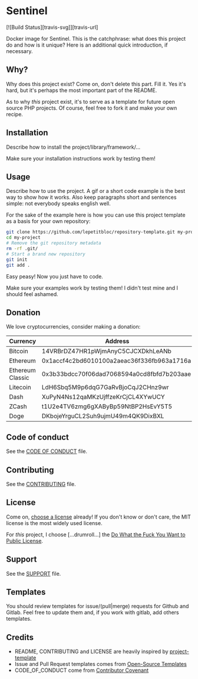 # Sentinel

[![Build Status][travis-svg]][travis-url]

Docker image for Sentinel.
This is the catchphrase: what does this project do and how is it unique?
Here is an additional quick introduction, if necessary.

## Why?

Why does this project exist? Come on, don't delete this part. Fill it.
Yes it's hard, but it's perhaps the most important part of the README.

As to why *this* project exist, it's to serve as a template for future open
source PHP projects. Of course, feel free to fork it and make your own recipe.

## Installation

Describe how to install the project/library/framework/…

Make sure your installation instructions work by testing them!

## Usage

Describe how to use the project. A gif or a short code example is the best
way to show how it works. Also keep paragraphs short and sentences simple: not
everybody speaks english well.

For the sake of the example here is how you can use this project template
as a basis for your own repository:

```bash
git clone https://github.com/lepetitbloc/repository-template.git my-project
cd my-project
# Remove the git repository metadata
rm -rf .git/
# Start a brand new repository
git init
git add .
```

Easy peasy! Now you just have to code.

Make sure your examples work by testing them! I didn't test mine and I should feel ashamed.

## Donation

We love cryptocurrencies, consider making a donation:

| Currency         | Address                                    |
| ---------------- | ------------------------------------------ |
| Bitcoin          | 14VRBrDZ47HR1pWjmAnyC5CJCXDkhLeANb         |
| Ethereum         | 0x1accf4c2bd6010100a2aeac36f336fb963a1716a |
| Ethereum Classic | 0x3b33bdcc70f06dad7068594a0cd8fbfd7b203aae |
| Litecoin         | LdH6Sbq5M9p6dqG7GaRvBjoCqJ2CHnz9wr         |
| Dash             | XuPyN4Ns12qaMKzUjffzeKrCjCL4XYwUCY         |
| ZCash            | t1U2e4TV6zmg6gXAByBp59NtBP2HsEvY5T5        |
| Doge             | DKbojeYrguCL2Suh9ujmU49m4QK9DixBXL         |

## Code of conduct

See the [CODE OF CONDUCT](CODE_OF_CONDUCT.md) file.

## Contributing

See the [CONTRIBUTING](CONTRIBUTING.md) file.

## License

Come on, [choose a license](http://choosealicense.com/) already! If you don't know or don't
care, the MIT license is the most widely used license.

For *this* project, I choose […drumroll…] the [Do What the Fuck You Want to Public License](http://www.wtfpl.net/).

## Support

See the [SUPPORT](SUPPORT.md) file.

## Templates

You should review templates for issue/(pull|merge) requests for Github and Gitlab. Feel free to
update them and, if you work with gitlab, add others templates.

## Credits

- README, CONTRIBUTING and LICENSE are heavily inspired by [project-template](https://github.com/mnapoli/project-template)
- Issue and Pull Request templates comes from [Open-Source Templates](https://www.talater.com/open-source-templates/#/)
- CODE_OF_CONDUCT come from [Contributor Covenant](https://www.contributor-covenant.org)
